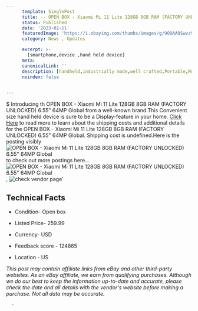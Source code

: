 ```yaml
---
      template: SinglePost
      title: -- OPEN BOX - Xiaomi Mi 11 Lite 128GB 8GB RAM (FACTORY UNLOCKED) 6.55" 64MP Global
      status: Published
      date: '2023-02-11'
      featuredImage: 'https://i.ebayimg.com/thumbs/images/g/9OQAAOSwvzVjrfj9/s-l225.jpg'
      category: News , Updates

      excerpt: >-
        [smartphone,device ,hand held device]
      meta:
      canonicalLink: ''
      description: [handheld,industrially made,well crafted,Portable,Mobile,Compact,Convenient,Lightweight,Maneuverable,Man-portable,Miniature,Carriable,Hand-held,Light,Holdable,Transportable,Mobile device,Pocket-sized,On-the-go,Wireless,Cordless,Compact size,Convenient size, smartphone,device ,hand held device]
      noindex: false
      

---
```

$
      Introducing th OPEN BOX - Xiaomi Mi 11 Lite 128GB 8GB RAM (FACTORY UNLOCKED) 6.55" 64MP Global from a well-known brand.This Convenient size hand held device is sure to be a Display-feature in your home. [Click Here](https://www.ebay.com/itm/225323206387?hash=item34764f46f3%3Ag%3A9OQAAOSwvzVjrfj9&mkevt=1&mkcid=1&mkrid=711-53200-19255-0&campid=%253CePNCampaignId%253E&customid=%253CreferenceId%253E&toolid=10049) to read more to learn about the shipping costs and additional details for the OPEN BOX - Xiaomi Mi 11 Lite 128GB 8GB RAM (FACTORY UNLOCKED) 6.55" 64MP Global. Shipping cost is undefined.Here is the posting visibly ![OPEN BOX - Xiaomi Mi 11 Lite 128GB 8GB RAM (FACTORY UNLOCKED) 6.55" 64MP Global](https://i.ebayimg.com/thumbs/images/g/9OQAAOSwvzVjrfj9/s-l225.jpg) to check out more postings here... ![OPEN BOX - Xiaomi Mi 11 Lite 128GB 8GB RAM (FACTORY UNLOCKED) 6.55" 64MP Global](https://i.ebayimg.com/images/g/9OQAAOSwvzVjrfj9/s-l1600.jpg), ![check vendor page](https://origin-galleryplus.ebayimg.com/ws/web/225323206387_2_0_1/225x225.jpg)'

      

 ## Technical Facts 



     
      

 - Condition- Open box 


      

 - Listed Price- 259.99 


      

 - Currency- USD 


      

 - Feedback score - 124865 


      

 - Location - US 


      
      

 *_This post may contain affiliate links from eBay and other third-party websites. As an eBay affiliate, we earn from qualifying purchases. Although we do our best to keep the information up-to-date and accurate, please check the date and all details with the vendor's website before making a purchase. Not all data may be accurate._*




      -
